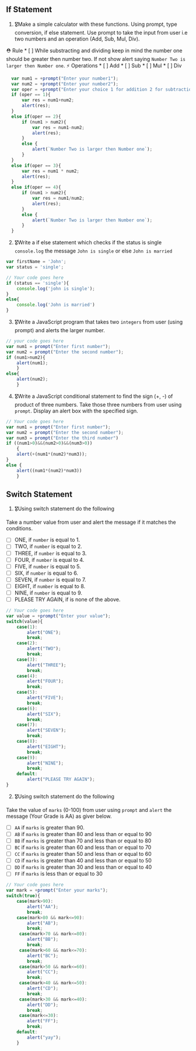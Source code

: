 ## If Statement
1.  🎖Make a simple calculator with these functions. Using prompt, type conversion, if else statement. Use prompt to take the input from user i.e two numbers and an operation (Add, Sub, Mul, Div).


  ⛑ Rule
    * [ ] While substracting and dividing keep in mind the number one should be greater then number two. If not show alert saying `Number Two is larger then Number one`.
  ⚡️ Operations
    * [ ] Add
    * [ ] Sub
    * [ ] Mul
    * [ ] Div
  ```js
    var num1 = +prompt("Enter your number1");
    var num2 = +prompt("Enter your number2");
    var oper = +prompt("Enter your choice 1 for addition 2 for subtraction 3 for multiply 4 for division ");
    if (oper == 1){
        var res = num1+num2;
        alert(res);
    }
    else if(oper == 2){
        if (num1 > num2){
            var res = num1-num2;
            alert(res);
        }
        else {
            alert(`Number Two is larger then Number one`);
        } 
    }
    else if(oper == 3){
        var res = num1 * num2;
        alert(res);
    }
    else if(oper == 4){
        if (num1 > num2){
            var res = num1/num2;
            alert(res);
        }
        else {
            alert(`Number Two is larger then Number one`);
        }
    }
  ```  

2. 🎖Write a if else statement which checks if the status is single `console.log` the message `John is single` or else `John is married`
```js
var firstName = 'John';
var status = 'single';

// Your code goes here
if (status == 'single'){
    console.log('john is single');
}
else{
    console.log('John is married')
}
```

3. 🎖Write a JavaScript program that takes two `integers` from user (using prompt) and alerts the larger number.
```js
// your code goes here
var num1 = prompt("Enter first number");
var num2 = prompt("Enter the second number");
if (num1>num2){
    alert(num1);
    }
else{
    alert(num2);
    }
```

4. 🎖Write a JavaScript conditional statement to find the sign (+, -) of product of three numbers. Take those three numbers from user using `prompt`. Display an alert box with the specified sign.


```js
// Your code goes here
var num1 = prompt("Enter first number");
var num2 = prompt("Enter the second number");
var num3 = prompt("Enter the third number")
if ((num1>0)&&(num2>0)&&(num3>0))
    {
    alert(+(num1*(num2)*num3));
}
else {
    alert((num1*(num2)*num3)) 
    }
```

## Switch Statement

1. 🎖Using switch statement do the following

Take a number value from user and alert the message if it matches the conditions.
* [ ] ONE, if `number` is equal to 1.
* [ ] TWO, if `number` is equal to 2.
* [ ] THREE, if `number` is equal to 3.
* [ ] FOUR, if `number` is equal to 4.
* [ ] FIVE, if `number` is equal to 5.
* [ ] SIX, if `number` is equal to 6.
* [ ] SEVEN, if `number` is equal to 7.
* [ ] EIGHT, if `number` is equal to 8.
* [ ] NINE, if `number` is equal to 9.
* [ ] PLEASE TRY AGAIN, if  is none of the above.
```js
// Your code goes here
var value = +prompt("Enter your value");
switch(value){
    case(1):
        alert("ONE");
        break;
    case(2):
        alert("TWO");
        break;
    case(3):
        alert("THREE");
        break;
    case(4):
        alert("FOUR");
        break;
    case(5):
        alert("FIVE");
        break;
    case(6):
        alert("SIX");
        break;
    case(7):
        alert("SEVEN");
        break;
    case(8):
        alert("EIGHT");
        break;
    case(9):
        alert("NINE");
        break;
    default:
        alert("PLEASE TRY AGAIN");
}
```

2. 🎖Using switch statement do the following

Take the value of `marks` (0-100) from user using `prompt` and `alert` the message (Your Grade is AA) as giver below.
* [ ] `AA` if `marks` is greater than 90.
* [ ] `AB` if `marks` is greater than 80 and less than or equal to 90
* [ ] `BB` if `marks` is greater than 70 and less than or equal to 80
* [ ] `BC` if `marks` is greater than 60 and less than or equal to 70
* [ ] `CC` if `marks` is greater than 50 and less than or equal to 60
* [ ] `CD` if `marks` is greater than 40 and less than or equal to 50
* [ ] `DD` if `marks` is greater than 30 and less than or equal to 40
* [ ] `FF` if `marks` is less than or equal to 30
```js
// Your code goes here
var mark = +prompt("Enter your marks");
switch(true){
    case(mark>90):
        alert("AA");
        break;
    case(mark>80 && mark<=90):
        alert("AB");
        break;
     case(mark>70 && mark<=80):
        alert("BB");
        break;
     case(mark>60 && mark<=70):
        alert("BC");
        break;
     case(mark>50 && mark<=60):
        alert("CC");
        break;
     case(mark>40 && mark<=50):
        alert("CD");
        break;
     case(mark>30 && mark<=40):
        alert("DD");
        break;
     case(mark<=30):
        alert("FF");
        break;
    default:
        alert("yay");
    }
```
